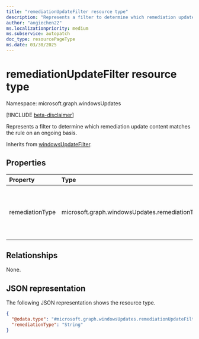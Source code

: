 ```yaml
---
title: "remediationUpdateFilter resource type"
description: "Represents a filter to determine which remediation update content matches the rule on an ongoing basis."
author: "angiechen22"
ms.localizationpriority: medium
ms.subservice: autopatch
doc_type: resourcePageType
ms.date: 03/30/2025
---
```


# remediationUpdateFilter resource type

Namespace: microsoft.graph.windowsUpdates

[!INCLUDE [beta-disclaimer](../../includes/beta-disclaimer.md)]

Represents a filter to determine which remediation update content matches the rule on an ongoing basis.

Inherits from [windowsUpdateFilter](../resources/windowsupdates-windowsupdatefilter.md).

## Properties

|Property|Type|Description|
|:---|:---|:---|
|remediationType|microsoft.graph.windowsUpdates.remediationType|The type of remediation content that is offered to the device. Possible values are: `inPlaceUpgrade`, `unknownFutureValue`.|

## Relationships
None.

## JSON representation
The following JSON representation shows the resource type.
<!-- {
  "blockType": "resource",
  "@odata.type": "microsoft.graph.windowsUpdates.remediationUpdateFilter",
  "remediationType": "microsoft.graph.windowsUpdates.remediationType"
}
-->
``` json
{
  "@odata.type": "#microsoft.graph.windowsUpdates.remediationUpdateFilter",
  "remediationType": "String"
}
```
